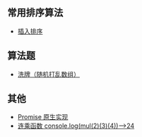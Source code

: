## 常用排序算法
- [插入排序](https://github.com/chenqf/technical-summary/tree/master/src/algorithm/insertSort)
## 算法题
- [洗牌（随机打乱数组）](https://github.com/chenqf/technical-summary/tree/master/src/algorithm/shuffle)
## 其他
- [Promise 原生实现](https://github.com/chenqf/technical-summary/tree/master/src/other/promise)
- [连乘函数 console.log(mul(2)(3)(4))-->24](https://github.com/chenqf/technical-summary/tree/master/src/other/mul)